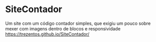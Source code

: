 # SiteContador
Um site com um código contador simples, que exigiu um pouco sobre mexer com imagens dentro de blocos e responsividade 
https://trezentos.github.io/SiteContador/
